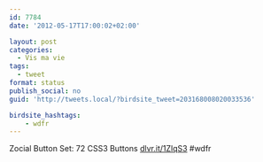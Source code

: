 ```yaml
---
id: 7784
date: '2012-05-17T17:00:02+02:00'

layout: post
categories:
  - Vis ma vie
tags:
  - tweet
format: status
publish_social: no
guid: 'http://tweets.local/?birdsite_tweet=203168008020033536'

birdsite_hashtags:
    - wdfr
---
```


Zocial Button Set: 72 CSS3 Buttons [dlvr.it/1ZlqS3](http://dlvr.it/1ZlqS3) #wdfr